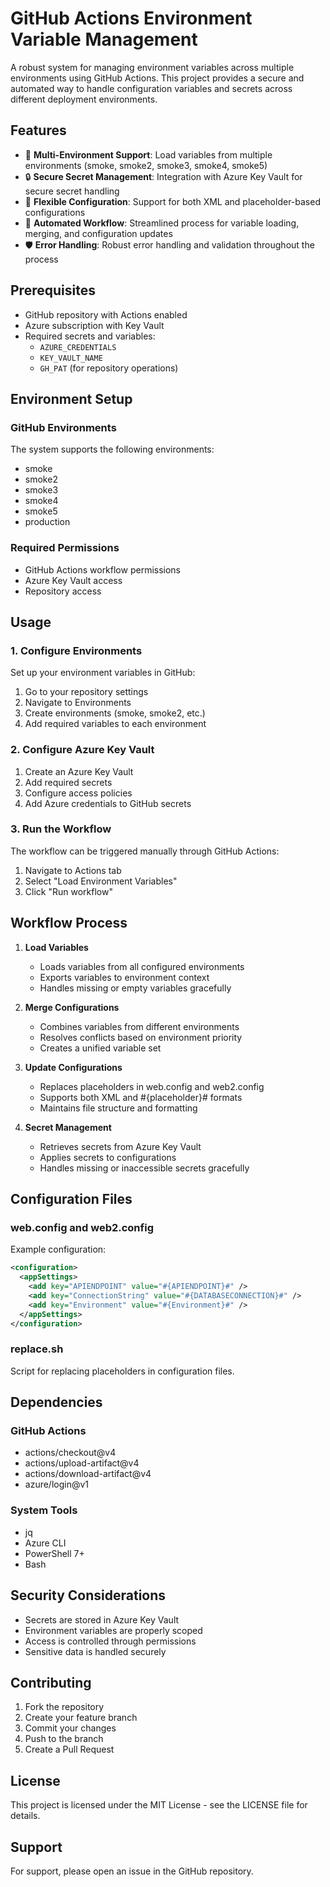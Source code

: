 # GitHub Actions Environment Variable Management

A robust system for managing environment variables across multiple environments using GitHub Actions. This project provides a secure and automated way to handle configuration variables and secrets across different deployment environments.

## Features

- 🔄 **Multi-Environment Support**: Load variables from multiple environments (smoke, smoke2, smoke3, smoke4, smoke5)
- 🔒 **Secure Secret Management**: Integration with Azure Key Vault for secure secret handling
- 📝 **Flexible Configuration**: Support for both XML and placeholder-based configurations
- 🔄 **Automated Workflow**: Streamlined process for variable loading, merging, and configuration updates
- 🛡️ **Error Handling**: Robust error handling and validation throughout the process

## Prerequisites

- GitHub repository with Actions enabled
- Azure subscription with Key Vault
- Required secrets and variables:
  - `AZURE_CREDENTIALS`
  - `KEY_VAULT_NAME`
  - `GH_PAT` (for repository operations)

## Environment Setup

### GitHub Environments
The system supports the following environments:
- smoke
- smoke2
- smoke3
- smoke4
- smoke5
- production

### Required Permissions
- GitHub Actions workflow permissions
- Azure Key Vault access
- Repository access

## Usage

### 1. Configure Environments
Set up your environment variables in GitHub:
1. Go to your repository settings
2. Navigate to Environments
3. Create environments (smoke, smoke2, etc.)
4. Add required variables to each environment

### 2. Configure Azure Key Vault
1. Create an Azure Key Vault
2. Add required secrets
3. Configure access policies
4. Add Azure credentials to GitHub secrets

### 3. Run the Workflow
The workflow can be triggered manually through GitHub Actions:
1. Navigate to Actions tab
2. Select "Load Environment Variables"
3. Click "Run workflow"

## Workflow Process

1. **Load Variables**
   - Loads variables from all configured environments
   - Exports variables to environment context
   - Handles missing or empty variables gracefully

2. **Merge Configurations**
   - Combines variables from different environments
   - Resolves conflicts based on environment priority
   - Creates a unified variable set

3. **Update Configurations**
   - Replaces placeholders in web.config and web2.config
   - Supports both XML and #{placeholder}# formats
   - Maintains file structure and formatting

4. **Secret Management**
   - Retrieves secrets from Azure Key Vault
   - Applies secrets to configurations
   - Handles missing or inaccessible secrets gracefully

## Configuration Files

### web.config and web2.config
Example configuration:
```xml
<configuration>
  <appSettings>
    <add key="APIENDPOINT" value="#{APIENDPOINT}#" />
    <add key="ConnectionString" value="#{DATABASECONNECTION}#" />
    <add key="Environment" value="#{Environment}#" />
  </appSettings>
</configuration>
```

### replace.sh
Script for replacing placeholders in configuration files.

## Dependencies

### GitHub Actions
- actions/checkout@v4
- actions/upload-artifact@v4
- actions/download-artifact@v4
- azure/login@v1

### System Tools
- jq
- Azure CLI
- PowerShell 7+
- Bash

## Security Considerations

- Secrets are stored in Azure Key Vault
- Environment variables are properly scoped
- Access is controlled through permissions
- Sensitive data is handled securely

## Contributing

1. Fork the repository
2. Create your feature branch
3. Commit your changes
4. Push to the branch
5. Create a Pull Request

## License

This project is licensed under the MIT License - see the LICENSE file for details.

## Support

For support, please open an issue in the GitHub repository. 